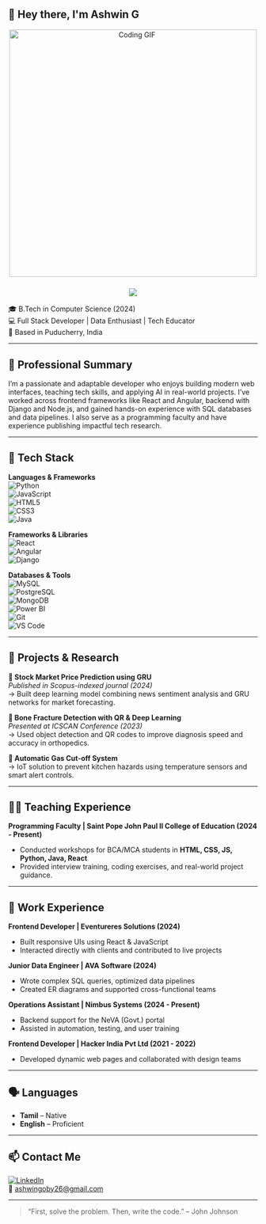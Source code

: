 ## 👋 Hey there, I'm Ashwin G

<p align="center">
  <img src="https://media.giphy.com/media/qgQUggAC3Pfv687qPC/giphy.gif" width="500" alt="Coding GIF">
</p>

<h3 align="center">
  <img src="https://readme-typing-svg.demolab.com?font=Fira+Code&weight=600&size=24&pause=1000&color=007ACC&center=true&vCenter=true&width=435&lines=Full+Stack+Developer+%7C+Trainer" />
</h3>

🎓 B.Tech in Computer Science (2024)  
💻 Full Stack Developer | Data Enthusiast | Tech Educator  
📍 Based in Puducherry, India

---

## 💼 Professional Summary

I’m a passionate and adaptable developer who enjoys building modern web interfaces, teaching tech skills, and applying AI in real-world projects. I’ve worked across frontend frameworks like React and Angular, backend with Django and Node.js, and gained hands-on experience with SQL databases and data pipelines. I also serve as a programming faculty and have experience publishing impactful tech research.

---

## 🔧 Tech Stack

**Languages & Frameworks**  
![Python](https://img.shields.io/badge/Python-3670A0?style=flat&logo=python&logoColor=white)  
![JavaScript](https://img.shields.io/badge/JavaScript-F7DF1E?style=flat&logo=javascript&logoColor=black)  
![HTML5](https://img.shields.io/badge/HTML5-E34F26?style=flat&logo=html5&logoColor=white)  
![CSS3](https://img.shields.io/badge/CSS3-1572B6?style=flat&logo=css3&logoColor=white)  
![Java](https://img.shields.io/badge/Java-007396?style=flat&logo=java&logoColor=white)

**Frameworks & Libraries**  
![React](https://img.shields.io/badge/React-20232A?style=flat&logo=react&logoColor=61DAFB)  
![Angular](https://img.shields.io/badge/Angular-DD0031?style=flat&logo=angular&logoColor=white)  
![Django](https://img.shields.io/badge/Django-092E20?style=flat&logo=django&logoColor=white)

**Databases & Tools**  
![MySQL](https://img.shields.io/badge/MySQL-4479A1?style=flat&logo=mysql&logoColor=white)  
![PostgreSQL](https://img.shields.io/badge/PostgreSQL-336791?style=flat&logo=postgresql&logoColor=white)  
![MongoDB](https://img.shields.io/badge/MongoDB-4EA94B?style=flat&logo=mongodb&logoColor=white)  
![Power BI](https://img.shields.io/badge/PowerBI-F2C811?style=flat&logo=powerbi&logoColor=black)  
![Git](https://img.shields.io/badge/Git-F05032?style=flat&logo=git&logoColor=white)  
![VS Code](https://img.shields.io/badge/VSCode-007ACC?style=flat&logo=visual-studio-code&logoColor=white)

---

## 🚀 Projects & Research

**🔹 Stock Market Price Prediction using GRU**  
*Published in Scopus-indexed journal (2024)*  
→ Built deep learning model combining news sentiment analysis and GRU networks for market forecasting.

**🔹 Bone Fracture Detection with QR & Deep Learning**  
*Presented at ICSCAN Conference (2023)*  
→ Used object detection and QR codes to improve diagnosis speed and accuracy in orthopedics.

**🔹 Automatic Gas Cut-off System**  
→ IoT solution to prevent kitchen hazards using temperature sensors and smart alert controls.

---

## 👨‍🏫 Teaching Experience

**Programming Faculty | Saint Pope John Paul II College of Education (2024 - Present)**  
- Conducted workshops for BCA/MCA students in **HTML, CSS, JS, Python, Java, React**  
- Provided interview training, coding exercises, and real-world project guidance.

---

## 🧪 Work Experience

**Frontend Developer | Eventureres Solutions (2024)**  
- Built responsive UIs using React & JavaScript  
- Interacted directly with clients and contributed to live projects

**Junior Data Engineer | AVA Software (2024)**  
- Wrote complex SQL queries, optimized data pipelines  
- Created ER diagrams and supported cross-functional teams

**Operations Assistant | Nimbus Systems (2024 - Present)**  
- Backend support for the NeVA (Govt.) portal  
- Assisted in automation, testing, and user training

**Frontend Developer | Hacker India Pvt Ltd (2021 - 2022)**  
- Developed dynamic web pages and collaborated with design teams

---

## 🗣️ Languages

- **Tamil** – Native  
- **English** – Proficient

---

## 📫 Contact Me

[![LinkedIn](https://img.shields.io/badge/LinkedIn-%230077B5.svg?style=flat&logo=linkedin&logoColor=white)](https://linkedin.com/in/ashwingoby26)  
📧 ashwingoby26@gmail.com

---

> “First, solve the problem. Then, write the code.” – John Johnson
